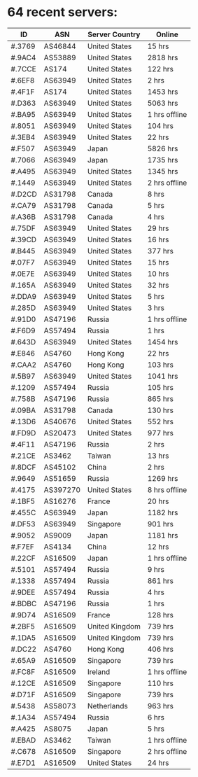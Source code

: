 # 64 recent servers:

| ID | ASN | Server Country | Online |
| ------ | ------ | ------ | ------ |
| #.3769 | AS46844 | United States | 15 hrs |
| #.9AC4 | AS53889 | United States | 2818 hrs |
| #.7CCE | AS174 | United States | 122 hrs |
| #.6EF8 | AS63949 | United States | 2 hrs |
| #.4F1F | AS174 | United States | 1453 hrs |
| #.D363 | AS63949 | United States | 5063 hrs |
| #.BA95 | AS63949 | United States | 1 hrs offline |
| #.8051 | AS63949 | United States | 104 hrs |
| #.3EB4 | AS63949 | United States | 22 hrs |
| #.F507 | AS63949 | Japan | 5826 hrs |
| #.7066 | AS63949 | Japan | 1735 hrs |
| #.A495 | AS63949 | United States | 1345 hrs |
| #.1449 | AS63949 | United States | 2 hrs offline |
| #.D2CD | AS31798 | Canada | 8 hrs |
| #.CA79 | AS31798 | Canada | 5 hrs |
| #.A36B | AS31798 | Canada | 4 hrs |
| #.75DF | AS63949 | United States | 29 hrs |
| #.39CD | AS63949 | United States | 16 hrs |
| #.B445 | AS63949 | United States | 377 hrs |
| #.07F7 | AS63949 | United States | 15 hrs |
| #.0E7E | AS63949 | United States | 10 hrs |
| #.165A | AS63949 | United States | 32 hrs |
| #.DDA9 | AS63949 | United States | 5 hrs |
| #.285D | AS63949 | United States | 3 hrs |
| #.91D0 | AS47196 | Russia | 1 hrs offline |
| #.F6D9 | AS57494 | Russia | 1 hrs |
| #.643D | AS63949 | United States | 1454 hrs |
| #.E846 | AS4760 | Hong Kong | 22 hrs |
| #.CAA2 | AS4760 | Hong Kong | 103 hrs |
| #.5B97 | AS63949 | United States | 1041 hrs |
| #.1209 | AS57494 | Russia | 105 hrs |
| #.758B | AS47196 | Russia | 865 hrs |
| #.09BA | AS31798 | Canada | 130 hrs |
| #.13D6 | AS40676 | United States | 552 hrs |
| #.FD9D | AS20473 | United States | 977 hrs |
| #.4F11 | AS47196 | Russia | 2 hrs |
| #.21CE | AS3462 | Taiwan | 13 hrs |
| #.8DCF | AS45102 | China | 2 hrs |
| #.9649 | AS51659 | Russia | 1269 hrs |
| #.4175 | AS397270 | United States | 8 hrs offline |
| #.1BF5 | AS16276 | France | 20 hrs |
| #.455C | AS63949 | Japan | 1182 hrs |
| #.DF53 | AS63949 | Singapore | 901 hrs |
| #.9052 | AS9009 | Japan | 1181 hrs |
| #.F7EF | AS4134 | China | 12 hrs |
| #.22CF | AS16509 | Japan | 1 hrs offline |
| #.5101 | AS57494 | Russia | 9 hrs |
| #.1338 | AS57494 | Russia | 861 hrs |
| #.9DEE | AS57494 | Russia | 4 hrs |
| #.BDBC | AS47196 | Russia | 1 hrs |
| #.9D74 | AS16509 | France | 128 hrs |
| #.2BF5 | AS16509 | United Kingdom | 739 hrs |
| #.1DA5 | AS16509 | United Kingdom | 739 hrs |
| #.DC22 | AS4760 | Hong Kong | 406 hrs |
| #.65A9 | AS16509 | Singapore | 739 hrs |
| #.FC8F | AS16509 | Ireland | 1 hrs offline |
| #.12CE | AS16509 | Singapore | 110 hrs |
| #.D71F | AS16509 | Singapore | 739 hrs |
| #.5438 | AS58073 | Netherlands | 963 hrs |
| #.1A34 | AS57494 | Russia | 6 hrs |
| #.A425 | AS8075 | Japan | 5 hrs |
| #.EBAD | AS3462 | Taiwan | 1 hrs offline |
| #.C678 | AS16509 | Singapore | 2 hrs offline |
| #.E7D1 | AS16509 | United States | 24 hrs |

